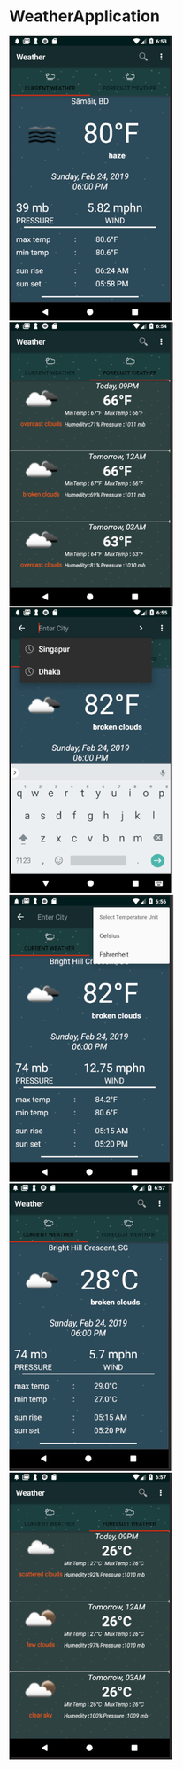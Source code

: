 # WeatherApplication
![](WeatherApp/app/src/main/res/drawable/Capture.PNG)
![](WeatherApp/app/src/main/res/drawable/Capture1.PNG)
![](WeatherApp/app/src/main/res/drawable/Capture2.PNG)
![](WeatherApp/app/src/main/res/drawable/Capture3.PNG)
![](WeatherApp/app/src/main/res/drawable/Capture4.PNG)
![](WeatherApp/app/src/main/res/drawable/Capture5.PNG)
